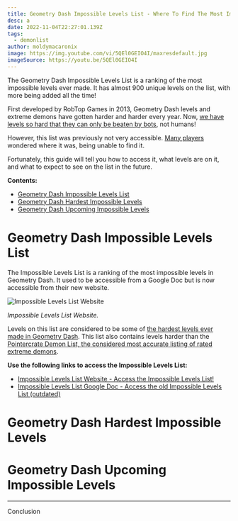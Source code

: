 ```yaml
---
title: Geometry Dash Impossible Levels List - Where To Find The Most Impossible Levels
desc: a
date: 2022-11-04T22:27:01.139Z
tags:
  - demonlist
author: moldymacaronix
image: https://img.youtube.com/vi/5QEl0GEIO4I/maxresdefault.jpg
imageSource: https://youtu.be/5QEl0GEIO4I
---
```

The Geometry Dash Impossible Levels List is a ranking of the most impossible levels ever made. It has almost 900 unique levels on the list, with more being added all the time!

First developed by RobTop Games in 2013, Geometry Dash levels a﻿nd extreme demons have gotten harder and harder every year. Now, [we have levels so hard that they can only be beaten by bots](/posts/geometry-dash-levels-what-is-the-most-impossible-level-2022/), not humans!

However, this list was previously not very accessible. [Many players](https://www.reddit.com/r/geometrydash/comments/ivyf88/where_can_i_find_the_impossible_demon_list/) wondered where it was, being unable to find it.

Fortunately, this guide will tell you how to access it, what levels are on it, and what to expect to see on the list in the future.

**Contents:**

* [Geometry Dash Impossible Levels List](#geometry-dash-impossible-level-list)
* [Geometry Dash Hardest Impossible Levels](#geometry-dash-hardest-impossible-levels)
* [Geometry Dash Upcoming Impossible Levels](#geometry-dash-upcoming-impossible-levels)

# Geometry Dash Impossible Levels List

The Impossible Levels List is a ranking of the most impossible levels in Geometry Dash. It used to be accessible from a Google Doc but is now accessible from their new website.

![Impossible Levels List Website](https://media.discordapp.net/attachments/392087938239954950/1038281165926318109/image.png?width=1440&height=437)

*﻿Impossible Levels List Website.*

Levels on this list are considered to be some of [the hardest levels ever made in Geometry Dash](/posts/geometry-dash-levels-what-is-the-hardest-level-ever-made/). This list also contains levels harder than the [Pointercrate Demon List, the considered most accurate listing of rated extreme demons](/posts/geometry-dash-demon-list-what-are-the-top-extreme-demons-2022/).

**Use the following links to access the Impossible Levels List:**

* [Impossible Levels List Website - Access the Impossible Levels List!](https://impossible-list.com/home)
* [Impossible Levels List Google Doc - Access the old Impossible Levels List (outdated)](https://docs.google.com/document/d/1TNNkuLVUE4kUv6bCnh-RuXroLky8yyL-HdWJoYNbRlI/edit)

# Geometry Dash Hardest Impossible Levels

# Geometry Dash Upcoming Impossible Levels

---

C﻿onclusion